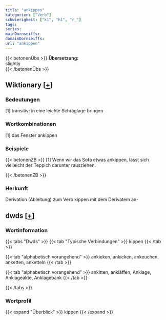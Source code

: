 ```yaml
---
title: "ankippen"
kategorien: ["Verb"]
schwierigkeit: ["k1", "h1", "r_"]
tags:
series:
mainDornseiffs:
domainDornseiffs:
url: "ankippen"
---
```


{{< betonenÜbs >}}
**Übersetzung:**  
slightly  
{{< /betonenÜbs >}}

## Wiktionary [[+](https://de.wiktionary.org/wiki/ankippen)]

### Bedeutungen
[1] transitiv: in eine leichte Schräglage bringen  

### Wortkombinationen
[1] das Fenster ankippen  

### Beispiele
{{< betonenZB >}}
[1] Wenn wir das Sofa etwas ankippen, lässt sich vielleicht der Teppich darunter rausziehen.  

{{< /betonenZB >}}
### Herkunft
Derivation (Ableitung) zum Verb kippen mit dem Derivatem an-  



## dwds [[+](https://www.dwds.de/wb/ankippen)]

### Wortinformation
{{< tabs "Dwds" >}}
{{< tab "Typische Verbindungen" >}}
kippen
{{< /tab >}}

{{< tab "alphabetisch vorangehend" >}}
ankieken, ankicken, ankeuchen, anketten, anketteln
{{< /tab >}}

{{< tab "alphabetisch vorangehend" >}}
ankitten, ankläffen, Anklage, Anklageakte, Anklagebank
{{< /tab >}}

{{< /tabs >}}

### Wortprofil
{{< expand "Überblick" >}} kippen {{< /expand >}}

